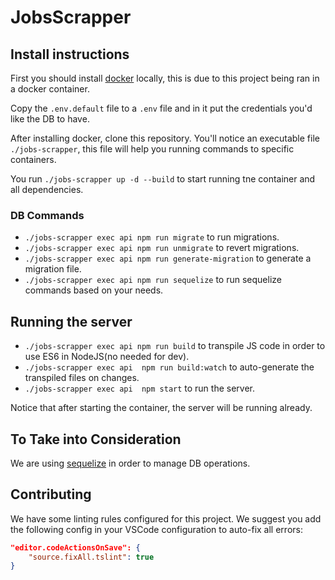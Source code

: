 # JobsScrapper

## Install instructions

First you should install [docker](https://www.docker.com/get-started) locally, this is due to this project being ran in a docker container.

Copy the `.env.default` file to a `.env` file and in it put the credentials you'd like the DB to have.

After installing docker, clone this repository. You'll notice an executable file `./jobs-scrapper`, this file will help you running commands to specific containers.

You run `./jobs-scrapper up -d --build` to start running tne container and all dependencies.

### DB Commands

* `./jobs-scrapper exec api npm run migrate` to run migrations.
* `./jobs-scrapper exec api npm run unmigrate` to revert migrations.
* `./jobs-scrapper exec api npm run generate-migration` to generate a migration file.
* `./jobs-scrapper exec api npm run sequelize` to run sequelize commands based on your needs.

## Running the server

* `./jobs-scrapper exec api npm run build` to transpile JS code in order to use ES6 in NodeJS(no needed for dev).
* `./jobs-scrapper exec api  npm run build:watch` to auto-generate the transpiled files on changes.
* `./jobs-scrapper exec api  npm start` to run the server.

Notice that after starting the container, the server will be running already.

## To Take into Consideration

We are using [sequelize](http://docs.sequelizejs.com/manual/installation/getting-started) in order to manage DB operations.

## Contributing

We have some linting rules configured for this project. We suggest you add the following config in your VSCode configuration to auto-fix all errors:

```json
"editor.codeActionsOnSave": {
    "source.fixAll.tslint": true
}
```
